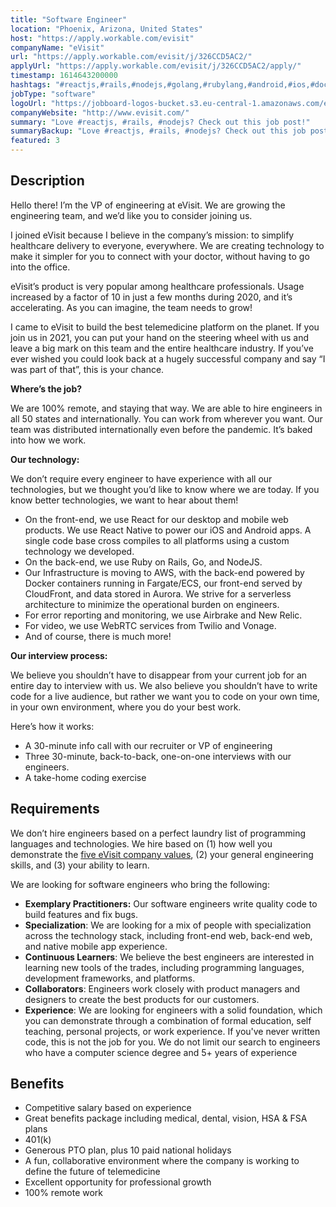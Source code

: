 ```yaml
---
title: "Software Engineer"
location: "Phoenix, Arizona, United States"
host: "https://apply.workable.com/evisit"
companyName: "eVisit"
url: "https://apply.workable.com/evisit/j/326CCD5AC2/"
applyUrl: "https://apply.workable.com/evisit/j/326CCD5AC2/apply/"
timestamp: 1614643200000
hashtags: "#reactjs,#rails,#nodejs,#golang,#rubylang,#android,#ios,#docker,#aws,#ui/ux"
jobType: "software"
logoUrl: "https://jobboard-logos-bucket.s3.eu-central-1.amazonaws.com/evisit"
companyWebsite: "http://www.evisit.com/"
summary: "Love #reactjs, #rails, #nodejs? Check out this job post!"
summaryBackup: "Love #reactjs, #rails, #nodejs? Check out this job post!"
featured: 3
---
```


## Description

Hello there! I’m the VP of engineering at eVisit. We are growing the engineering team, and we’d like you to consider joining us.

I joined eVisit because I believe in the company’s mission: to simplify healthcare delivery to everyone, everywhere. We are creating technology to make it simpler for you to connect with your doctor, without having to go into the office.

eVisit’s product is very popular among healthcare professionals. Usage increased by a factor of 10 in just a few months during 2020, and it’s accelerating. As you can imagine, the team needs to grow!

I came to eVisit to build the best telemedicine platform on the planet. If you join us in 2021, you can put your hand on the steering wheel with us and leave a big mark on this team and the entire healthcare industry. If you’ve ever wished you could look back at a hugely successful company and say “I was part of that”, this is your chance.

**Where’s the job?**

We are 100% remote, and staying that way. We are able to hire engineers in all 50 states and internationally. You can work from wherever you want. Our team was distributed internationally even before the pandemic. It’s baked into how we work.

**Our technology:**

We don’t require every engineer to have experience with all our technologies, but we thought you’d like to know where we are today. If you know better technologies, we want to hear about them!

*   On the front-end, we use React for our desktop and mobile web products. We use React Native to power our iOS and Android apps. A single code base cross compiles to all platforms using a custom technology we developed.
*   On the back-end, we use Ruby on Rails, Go, and NodeJS.
*   Our Infrastructure is moving to AWS, with the back-end powered by Docker containers running in Fargate/ECS, our front-end served by CloudFront, and data stored in Aurora. We strive for a serverless architecture to minimize the operational burden on engineers.
*   For error reporting and monitoring, we use Airbrake and New Relic.
*   For video, we use WebRTC services from Twilio and Vonage.
*   And of course, there is much more!

**Our interview process:**

We believe you shouldn’t have to disappear from your current job for an entire day to interview with us. We also believe you shouldn’t have to write code for a live audience, but rather we want you to code on your own time, in your own environment, where you do your best work.

Here’s how it works:

*   A 30-minute info call with our recruiter or VP of engineering
*   Three 30-minute, back-to-back, one-on-one interviews with our engineers.
*   A take-home coding exercise

## Requirements

We don’t hire engineers based on a perfect laundry list of programming languages and technologies. We hire based on (1) how well you demonstrate the [five eVisit company values](https://evisit.com/company/our-story/), (2) your general engineering skills, and (3) your ability to learn.

We are looking for software engineers who bring the following:

*   **Exemplary Practitioners:** Our software engineers write quality code to build features and fix bugs.
*   **Specialization**: We are looking for a mix of people with specialization across the technology stack, including front-end web, back-end web, and native mobile app experience.
*   **Continuous Learners**: We believe the best engineers are interested in learning new tools of the trades, including programming languages, development frameworks, and platforms.
*   **Collaborators**: Engineers work closely with product managers and designers to create the best products for our customers.
*   **Experience**: We are looking for engineers with a solid foundation, which you can demonstrate through a combination of formal education, self teaching, personal projects, or work experience. If you've never written code, this is not the job for you. We do not limit our search to engineers who have a computer science degree and 5+ years of experience

## Benefits

*   Competitive salary based on experience
*   Great benefits package including medical, dental, vision, HSA & FSA plans
*   401(k)
*   Generous PTO plan, plus 10 paid national holidays
*   A fun, collaborative environment where the company is working to define the future of telemedicine
*   Excellent opportunity for professional growth
*   100% remote work
